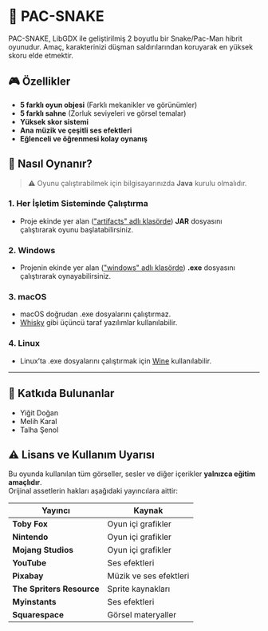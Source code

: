 # 🐍 PAC-SNAKE
PAC-SNAKE, LibGDX ile geliştirilmiş 2 boyutlu bir Snake/Pac-Man hibrit oyunudur. 
Amaç, karakterinizi düşman saldırılarından koruyarak en yüksek skoru elde etmektir.

## 🎮 Özellikler
- **5 farklı oyun objesi** (Farklı mekanikler ve görünümler)
- **5 farklı sahne** (Zorluk seviyeleri ve görsel temalar)
- **Yüksek skor sistemi**
- **Ana müzik ve çeşitli ses efektleri**
- **Eğlenceli ve öğrenmesi kolay oynanış**

## 🚀 Nasıl Oynanır?

> ⚠️ Oyunu çalıştırabilmek için bilgisayarınızda **Java** kurulu olmalıdır.

### 1. Her İşletim Sisteminde Çalıştırma
- Proje ekinde yer alan (["artifacts" adlı klasörde](./out/artifacts)) **JAR** dosyasını çalıştırarak oyunu başlatabilirsiniz.

### 2. Windows
- Projenin ekinde yer alan (["windows" adlı klasörde](./windows)) **.exe** dosyasını çalıştırarak oynayabilirsiniz.

### 3. macOS
- macOS doğrudan .exe dosyalarını çalıştırmaz.  
- [Whisky](https://getwhisky.app/) gibi üçüncü taraf yazılımlar kullanılabilir.

### 4. Linux
- Linux’ta .exe dosyalarını çalıştırmak için [Wine](https://www.winehq.org/) kullanılabilir.

---

## 🤝 Katkıda Bulunanlar
- Yiğit Doğan
- Melih Karal
- Talha Şenol

## ⚠️ Lisans ve Kullanım Uyarısı
Bu oyunda kullanılan tüm görseller, sesler ve diğer içerikler **yalnızca eğitim amaçlıdır**.  
Orijinal assetlerin hakları aşağıdaki yayıncılara aittir:

| Yayıncı | Kaynak |
|---------|--------|
| **Toby Fox** | Oyun içi grafikler |
| **Nintendo** | Oyun içi grafikler |
| **Mojang Studios** | Oyun içi grafikler |
| **YouTube** | Ses efektleri |
| **Pixabay** | Müzik ve ses efektleri |
| **The Spriters Resource** | Sprite kaynakları |
| **Myinstants** | Ses efektleri |
| **Squarespace** | Görsel materyaller |

